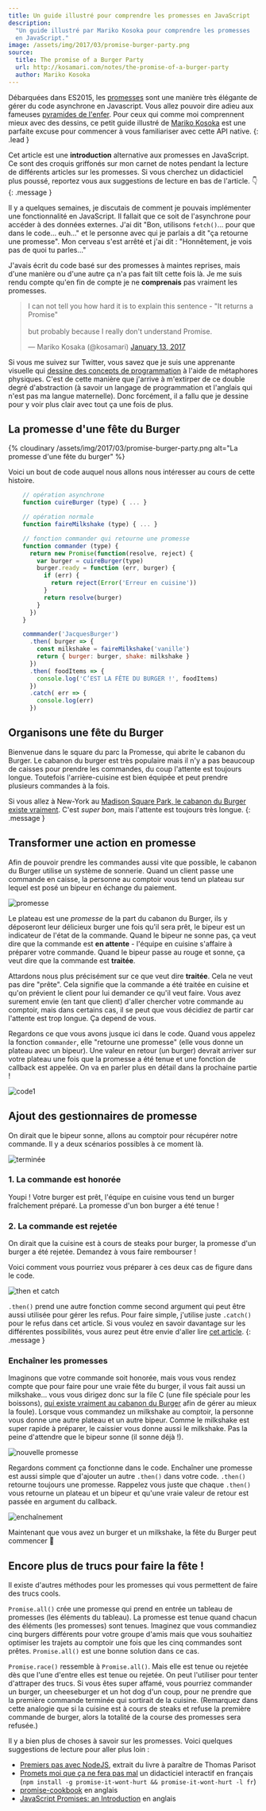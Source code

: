 ```yaml
---
title: Un guide illustré pour comprendre les promesses en JavaScript
description:
  "Un guide illustré par Mariko Kosoka pour comprendre les promesses
  en JavaScript."
image: /assets/img/2017/03/promise-burger-party.png
source:
  title: The promise of a Burger Party
  url: http://kosamari.com/notes/the-promise-of-a-burger-party
  author: Mariko Kosoka
---
```


Débarquées dans ES2015, les
[promesses](https://oncletom.io/node.js/chapter-02/index.html#primitive-promise)
sont une manière très élégante de gérer du code asynchrone en Javascript. Vous
allez pouvoir dire adieu aux fameuses [pyramides de
l'enfer](https://vimeo.com/49221062#t=154s). Pour ceux qui comme moi comprennent
mieux avec des dessins, ce petit guide illustré de [Mariko
Kosoka](http://kosamari.com/) est une parfaite excuse pour commencer à vous
familiariser avec cette API native.
{: .lead }

Cet article est une **introduction** alternative aux promesses en JavaScript. Ce
sont des croquis griffonés sur mon carnet de notes pendant la lecture de
différents articles sur les promesses. Si vous cherchez un didacticiel plus
poussé, reportez vous aux suggestions de lecture en bas de l'article. 👇
{: .message }

Il y a quelques semaines, je discutais de comment je pouvais implémenter une
fonctionnalité en JavaScript. Il fallait que ce soit de l'asynchrone pour
accéder à des données externes. J'ai dit "Bon, utilisons `fetch()`… pour que
dans le code… euh…" et le personne avec qui je parlais a dit "ça retourne une
promesse". Mon cerveau s'est arrêté et j'ai dit : "Honnêtement, je vois pas de
quoi tu parles…"

J'avais écrit du code basé sur des promesses à maintes reprises, mais d'une
manière ou d'une autre ça n'a pas fait tilt cette fois là. Je me suis rendu
compte qu'en fin de compte je ne **comprenais** pas vraiment les promesses.

<blockquote class="twitter-tweet" data-lang="en"> <p lang="en" dir="ltr">I can
not tell you how hard it is to explain this sentence - &quot;It returns a
Promise&quot;<br><br>but probably because I really don&#39;t understand
Promise.</p>&mdash; Mariko Kosaka (@kosamari) <a
href="https://twitter.com/kosamari/status/819972802220589056">January 13,
2017</a> </blockquote> <script async
src="https://platform.twitter.com/widgets.js" charset="utf-8"></script>

Si vous me suivez sur Twitter, vous savez que je suis une apprenante visuelle
qui [dessine des concepts de
programmation](https://twitter.com/kosamari/status/806941856777011200) à l'aide
de métaphores physiques. C'est de cette manière que j'arrive à m'extirper de ce
double degré d'abstraction (à savoir un langage de programmation et l'anglais
qui n'est pas ma langue maternelle). Donc forcément, il a fallu que je dessine
pour y voir plus clair avec tout ça une fois de plus.

## La promesse d'une fête du Burger

{% cloudinary /assets/img/2017/03/promise-burger-party.png alt="La promesse d'une fête du burger" %}

Voici un bout de code auquel nous allons nous intéresser au cours de cette
histoire.

```js
    // opération asynchrone
    function cuireBurger (type) { ... }

    // opération normale
    function faireMilkshake (type) { ... }

    // fonction commander qui retourne une promesse
    function commander (type) {
      return new Promise(function(resolve, reject) {
        var burger = cuireBurger(type)
        burger.ready = function (err, burger) {
          if (err) {
            return reject(Error('Erreur en cuisine'))
          }
          return resolve(burger)
        }
      })
    }

    commmander('JacquesBurger')
      .then( burger => {
        const milkshake = faireMilkshake('vanille')
        return { burger: burger, shake: milkshake }
      })
      .then( foodItems => {
        console.log('C’EST LA FÊTE DU BURGER !', foodItems)
      })
      .catch( err => {
        console.log(err)
      })
```

## Organisons une fête du Burger

Bienvenue dans le square du parc la Promesse, qui abrite le cabanon du Burger.
Le cabanon du burger est très populaire mais il n'y a pas beaucoup de caisses
pour prendre les commandes, du coup l'attente est toujours longue. Toutefois
l'arrière-cuisine est bien équipée et peut prendre plusieurs commandes à la
fois.

Si vous allez à New-York au [Madison Square Park, le cabanon du Burger existe
vraiment](http://www.foodsmackdown.com/2011/08/shake-shack-new-york-madison-square-park/).
C'est *super bon*, mais l'attente est toujours très longue.
{: .message }

## Transformer une action en promesse

Afin de pouvoir prendre les commandes aussi vite que possible, le cabanon du
Burger utilise un système de sonnerie. Quand un client passe une commande en
caisse, la personne au comptoir vous tend un plateau sur lequel est posé un
bipeur en échange du paiement.

![promesse](/assets/img/2017/03/promise-burger-party-2.png)

Le plateau est une *promesse* de la part du cabanon du Burger, ils y déposeront
leur délicieux burger une fois qu'il sera prêt, le bipeur est un indicateur de
l'état de la commande. Quand le bipeur ne sonne pas, ça veut dire que la
commande est **en attente** - l'équipe en cuisine s'affaire à préparer votre
commande. Quand le bipeur passe au rouge et sonne, ça veut dire que la commande
est **traitée**.

Attardons nous plus précisément sur ce que veut dire **traitée**. Cela ne veut
pas dire "prête". Cela signifie que la commande a été traitée en cuisine et
qu'on prévient le client pour lui demander ce qu'il veut faire. Vous avez
surement envie (en tant que client) d'aller chercher votre commande au comptoir,
mais dans certains cas, il se peut que vous décidiez de partir car l'attente est
trop longue. Ça depend de vous.

Regardons ce que vous avons jusque ici dans le code. Quand vous appelez la
fonction `commander`, elle "retourne une promesse" (elle vous donne un plateau
avec un bipeur). Une valeur en retour (un burger) devrait arriver sur votre
plateau une fois que la promesse a été tenue et une fonction de callback est
appelée. On va en parler plus en détail dans la prochaine partie !

![code1](/assets/img/2017/03/promise-burger-party-3.png)

## Ajout des gestionnaires de promesse

On dirait que le bipeur sonne, allons au comptoir pour récupérer notre commande.
Il y a deux scénarios possibles à ce moment là.

![terminée](/assets/img/2017/03/promise-burger-party-4.png)

### 1. La commande est honorée

Youpi ! Votre burger est prêt, l'équipe en cuisine vous tend un burger
fraîchement préparé. La promesse d'un bon burger a été tenue !

### 2. La commande est rejetée

On dirait que la cuisine est à cours de steaks pour burger, la promesse d'un
burger a été rejetée. Demandez à vous faire rembourser !

Voici comment vous pourriez vous préparer à ces deux cas de figure dans le code.

![then et catch](/assets/img/2017/03/promise-burger-party-5.png)

`.then()` prend une autre fonction comme second argument qui peut être aussi
utilisée pour gérer les refus. Pour faire simple, j'utilise juste `.catch()`
pour le refus dans cet article. Si vous voulez en savoir davantage sur les
différentes possibilités, vous aurez peut être envie d'aller lire [cet
article](https://developers.google.com/web/fundamentals/getting-started/primers/promises#error_handling).
{: .message }

### Enchaîner les promesses

Imaginons que votre commande soit honorée, mais vous vous rendez compte que pour
faire pour une vraie fête du burger, il vous fait aussi un milkshake… vous vous
dirigez donc sur la file C (une file spéciale pour les boissons), [qui existe
vraiment au cabanon du
Burger](http://midtownlunch.com/2010/08/02/midtown-times-square-shake-shack-finally-add-a-c-line/)
afin de gérer au mieux la foule). Lorsque vous commandez un milkshake au
comptoir, la personne vous donne une autre plateau et un autre bipeur. Comme le
milkshake est super rapide à préparer, le caissier vous donne aussi le
milkshake. Pas la peine d'attendre que le bipeur sonne (il sonne déjà !).

![nouvelle promesse](/assets/img/2017/03/promise-burger-party-6.png)

Regardons comment ça fonctionne dans le code. Enchaîner une promesse est aussi
simple que d'ajouter un autre `.then()` dans votre code. `.then()` retourne
toujours une promesse. Rappelez vous juste que chaque `.then()` vous retourne un
plateau et un bipeur et qu'une vraie valeur de retour est passée en argument du
callback.

![enchaînement](/assets/img/2017/03/promise-burger-party-7.png)

Maintenant que vous avez un burger et un milkshake, la fête du Burger peut
commencer 🎉

## Encore plus de trucs pour faire la fête !

Il existe d'autres méthodes pour les promesses qui vous permettent de faire des
trucs cools.

`Promise.all()` crée une promesse qui prend en entrée un tableau de promesses
(les éléments du tableau). La promesse est tenue quand chacun des éléments (les
promesses) sont tenues. Imaginez que vous commandiez cinq burgers différents
pour votre groupe d'amis mais que vous souhaitiez optimiser les trajets au
comptoir une fois que les cinq commandes sont prêtes. `Promise.all()` est une
bonne solution dans ce cas.

`Promise.race()` ressemble à `Promise.all()`. Mais elle est tenue ou rejetée dès
que l'une d'entre elles est tenue ou rejetée. On peut l'utiliser pour tenter
d'attraper des trucs. Si vous êtes super affamé, vous pourriez commander un
burger, un cheeseburger et un hot dog d'un coup, pour ne prendre que la première
commande terminée qui sortirait de la cuisine. (Remarquez dans cette analogie
que si la cuisine est à cours de steaks et refuse la première commande de
burger, alors la totalité de la course des promesses sera refusée.)

Il y a bien plus de choses à savoir sur les promesses. Voici quelques
suggestions de lecture pour aller plus loin :

* [Premiers pas avec NodeJS](https://oncletom.io/node.js/chapter-02/),
  extrait du livre à paraître de Thomas Parisot
* [Promets moi que ça ne fera pas mal](https://github.com/stevekane/promise-it-wont-hurt)
  un didacticiel interactif en français
  (`npm install -g promise-it-wont-hurt && promise-it-wont-hurt -l fr`)
* [promise-cookbook](https://github.com/mattdesl/promise-cookbook/blob/master/README.md)
  en anglais
* [JavaScript Promises: an Introduction](https://developers.google.com/web/fundamentals/getting-started/primers/promises)
  en anglais
